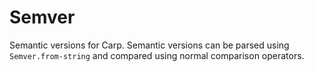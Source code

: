 # Semver

Semantic versions for Carp. Semantic versions can be parsed using
`Semver.from-string` and compared using normal comparison operators.
